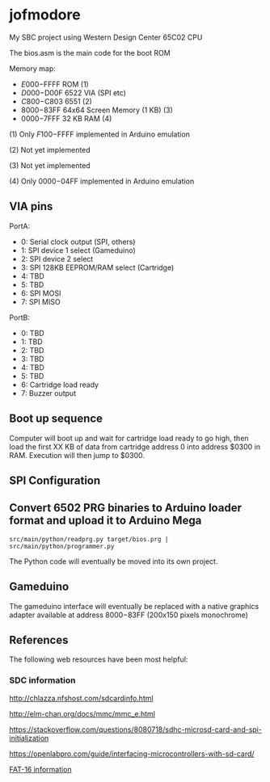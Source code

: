 # jofmodore
My SBC project using Western Design Center 65C02 CPU

The bios.asm is the main code for the boot ROM

Memory map:
- $E000-$FFFF ROM (1)
- $D000-$D00F 6522 VIA (SPI etc)
- $C800-$C803 6551 (2)
- $8000-$83FF 64x64 Screen Memory (1 KB) (3)
- $0000-$7FFF 32 KB RAM (4)

(1) Only $F100-$FFFF implemented in Arduino emulation

(2) Not yet implemented

(3) Not yet implemented

(4) Only $0000-$04FF implemented in Arduino emulation
  
## VIA pins

PortA:
- 0: Serial clock output (SPI, others)
- 1: SPI device 1 select (Gameduino)
- 2: SPI device 2 select
- 3: SPI 128KB EEPROM/RAM select (Cartridge)
- 4: TBD
- 5: TBD
- 6: SPI MOSI
- 7: SPI MISO

PortB:
- 0: TBD
- 1: TBD
- 2: TBD
- 3: TBD
- 4: TBD
- 5: TBD
- 6: Cartridge load ready
- 7: Buzzer output
  
## Boot up sequence

Computer will boot up and wait for cartridge load ready to go high, then load
the first XX KB of data from cartridge address 0 into address $0300 in RAM. Execution
will then jump to $0300.

## SPI Configuration

## Convert 6502 PRG binaries to Arduino loader format and upload it to Arduino Mega
`src/main/python/readprg.py target/bios.prg | src/main/python/programmer.py`

The Python code will eventually be moved into its own project.

## Gameduino

The gameduino interface will eventually be replaced with a native graphics adapter
available at address $8000-$83FF (200x150 pixels monochrome)

## References

The following web resources have been most helpful:

### SDC information

http://chlazza.nfshost.com/sdcardinfo.html

http://elm-chan.org/docs/mmc/mmc_e.html

https://stackoverflow.com/questions/8080718/sdhc-microsd-card-and-spi-initialization

https://openlabpro.com/guide/interfacing-microcontrollers-with-sd-card/

[FAT-16 information](https://www.analog.com/media/en/technical-documentation/application-notes/ee_329_rev1.pdf)